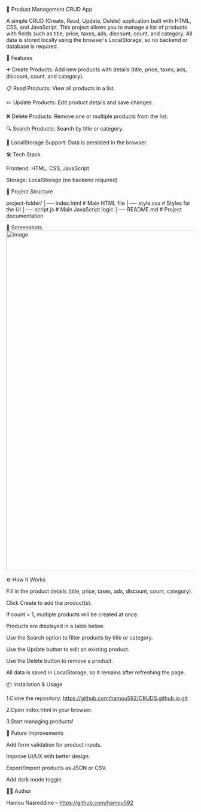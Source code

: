 🛒 Product Management CRUD App

A simple CRUD (Create, Read, Update, Delete) application built with HTML, CSS, and JavaScript.
This project allows you to manage a list of products with fields such as title, price, taxes, ads, discount, count, and category.
All data is stored locally using the browser's LocalStorage, so no backend or database is required.

🚀 Features

➕ Create Products: Add new products with details (title, price, taxes, ads, discount, count, and category).

📋 Read Products: View all products in a list.

✏️ Update Products: Edit product details and save changes.

❌ Delete Products: Remove one or multiple products from the list.

🔍 Search Products: Search by title or category.

💾 LocalStorage Support: Data is persisted in the browser.

🛠️ Tech Stack

Frontend: HTML, CSS, JavaScript

Storage: LocalStorage (no backend required)

📂 Project Structure

project-folder/
│── index.html      # Main HTML file
│── style.css       # Styles for the UI
│── script.js       # Main JavaScript logic
│── README.md       # Project documentation

📸 Screenshots
<img width="1897" height="910" alt="image" src="https://github.com/user-attachments/assets/520dfb09-6657-4d5c-924f-38ea9d39336b" />

⚙️ How It Works

Fill in the product details (title, price, taxes, ads, discount, count, category).

Click Create to add the product(s).

If count > 1, multiple products will be created at once.

Products are displayed in a table below.

Use the Search option to filter products by title or category.

Use the Update button to edit an existing product.

Use the Delete button to remove a product.

All data is saved in LocalStorage, so it remains after refreshing the page.

📦 Installation & Usage

1.Clone the repository: https://github.com/hamou592/CRUDS.github.io.git

2.Open index.html in your browser.

3.Start managing products!

🔮 Future Improvements

Add form validation for product inputs.

Improve UI/UX with better design.

Export/Import products as JSON or CSV.

Add dark mode toggle.

👨‍💻 Author

Hamou Nasreddine – https://github.com/hamou592
